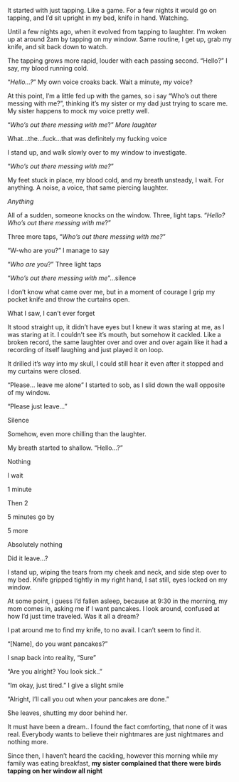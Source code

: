 It started with just tapping. Like a game. For a few nights it would go on tapping, and I’d sit upright in my bed, knife in hand. Watching.

Until a few nights ago, when it evolved from tapping to laughter. I’m woken up at around 2am by tapping on my window. Same routine, I get up, grab my knife, and sit back down to watch.

The tapping grows more rapid, louder with each passing second. “Hello?” I say, my blood running cold.

“*Hello…?*” My own voice croaks back. Wait a minute, *my* voice?

At this point, I’m a little fed up with the games, so i say “Who’s out there messing with me?”, thinking it’s my sister or my dad just trying to scare me. My sister happens to mock my voice pretty well.

“*Who’s out there messing with me*?” *More laughter*

What…the…fuck…that was definitely my fucking voice

I stand up, and walk slowly over to my window to investigate.

“*Who’s out there messing with me?*”

My feet stuck in place, my blood cold, and my breath unsteady, I wait. For anything. A noise, a voice, that same piercing laughter.

*Anything*

All of a sudden, someone knocks on the window. Three, light taps. “*Hello? Who’s out there messing with me*?”

Three more taps, “*Who’s out there messing with me?*”

“W-who are you?” I manage to say

“*Who are you*?” Three light taps

“*Who’s out there messing with me*”…silence

I don’t know what came over me, but in a moment of courage I grip my pocket knife and throw the curtains open.

What I saw, I can’t ever forget

It stood straight up, it didn’t have eyes but I knew it was staring at me, as I was staring at it. I couldn’t see it’s mouth, but somehow it cackled. Like a broken record, the same laughter over and over and over again like it had a recording of itself laughing and just played it on loop.

It drilled it’s way into my skull, I could still hear it even after it stopped and my curtains were closed.

“Please… leave me alone” I started to sob, as I slid down the wall opposite of my window.

“Please just leave…”

Silence

Somehow, even more chilling than the laughter.

My breath started to shallow. “Hello…?”

Nothing

I wait

1 minute

Then 2

5 minutes go by

5 more

Absolutely nothing

Did it leave…?

I stand up, wiping the tears from my cheek and neck, and side step over to my bed. Knife gripped tightly in my right hand, I sat still, eyes locked on my window.

At some point, i guess I’d fallen asleep, because at 9:30 in the morning, my mom comes in, asking me if I want pancakes. I look around, confused at how I’d just time traveled. Was it all a dream?

I pat around me to find my knife, to no avail. I can’t seem to find it.

“[Name], do you want pancakes?”

I snap back into reality, “Sure”

“Are you alright? You look sick..”

“Im okay, just tired.” I give a slight smile

“Alright, I’ll call you out when your pancakes are done.”

She leaves, shutting my door behind her.

It must have been a dream.. I found the fact comforting, that none of it was real. Everybody wants to believe their nightmares are just nightmares and nothing more.

Since then, I haven’t heard the cackling, however this morning while my family was eating breakfast, **my sister complained that there were birds tapping on her window all night**